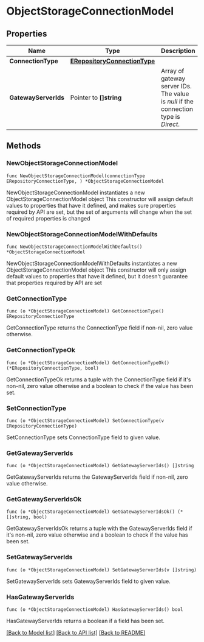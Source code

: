 # ObjectStorageConnectionModel

## Properties

Name | Type | Description | Notes
------------ | ------------- | ------------- | -------------
**ConnectionType** | [**ERepositoryConnectionType**](ERepositoryConnectionType.md) |  | 
**GatewayServerIds** | Pointer to **[]string** | Array of gateway server IDs. The value is *null* if the connection type is *Direct*. | [optional] 

## Methods

### NewObjectStorageConnectionModel

`func NewObjectStorageConnectionModel(connectionType ERepositoryConnectionType, ) *ObjectStorageConnectionModel`

NewObjectStorageConnectionModel instantiates a new ObjectStorageConnectionModel object
This constructor will assign default values to properties that have it defined,
and makes sure properties required by API are set, but the set of arguments
will change when the set of required properties is changed

### NewObjectStorageConnectionModelWithDefaults

`func NewObjectStorageConnectionModelWithDefaults() *ObjectStorageConnectionModel`

NewObjectStorageConnectionModelWithDefaults instantiates a new ObjectStorageConnectionModel object
This constructor will only assign default values to properties that have it defined,
but it doesn't guarantee that properties required by API are set

### GetConnectionType

`func (o *ObjectStorageConnectionModel) GetConnectionType() ERepositoryConnectionType`

GetConnectionType returns the ConnectionType field if non-nil, zero value otherwise.

### GetConnectionTypeOk

`func (o *ObjectStorageConnectionModel) GetConnectionTypeOk() (*ERepositoryConnectionType, bool)`

GetConnectionTypeOk returns a tuple with the ConnectionType field if it's non-nil, zero value otherwise
and a boolean to check if the value has been set.

### SetConnectionType

`func (o *ObjectStorageConnectionModel) SetConnectionType(v ERepositoryConnectionType)`

SetConnectionType sets ConnectionType field to given value.


### GetGatewayServerIds

`func (o *ObjectStorageConnectionModel) GetGatewayServerIds() []string`

GetGatewayServerIds returns the GatewayServerIds field if non-nil, zero value otherwise.

### GetGatewayServerIdsOk

`func (o *ObjectStorageConnectionModel) GetGatewayServerIdsOk() (*[]string, bool)`

GetGatewayServerIdsOk returns a tuple with the GatewayServerIds field if it's non-nil, zero value otherwise
and a boolean to check if the value has been set.

### SetGatewayServerIds

`func (o *ObjectStorageConnectionModel) SetGatewayServerIds(v []string)`

SetGatewayServerIds sets GatewayServerIds field to given value.

### HasGatewayServerIds

`func (o *ObjectStorageConnectionModel) HasGatewayServerIds() bool`

HasGatewayServerIds returns a boolean if a field has been set.


[[Back to Model list]](../README.md#documentation-for-models) [[Back to API list]](../README.md#documentation-for-api-endpoints) [[Back to README]](../README.md)


